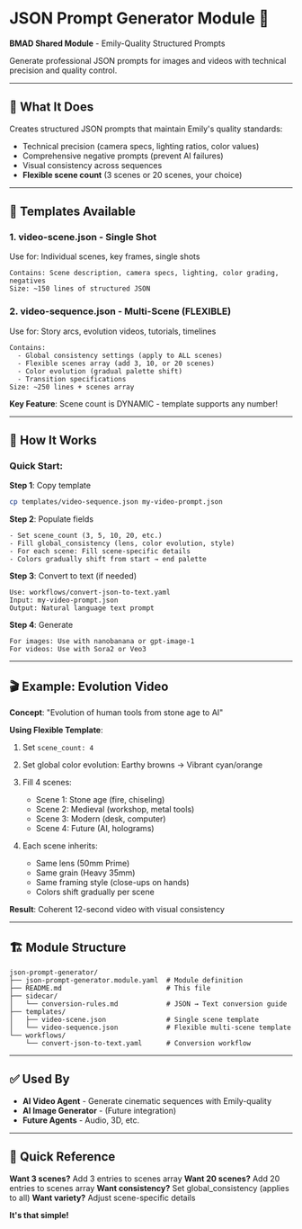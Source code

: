 # JSON Prompt Generator Module 📝

**BMAD Shared Module** - Emily-Quality Structured Prompts

Generate professional JSON prompts for images and videos with technical precision and quality control.

---

## 🎯 What It Does

Creates structured JSON prompts that maintain Emily's quality standards:

- Technical precision (camera specs, lighting ratios, color values)
- Comprehensive negative prompts (prevent AI failures)
- Visual consistency across sequences
- **Flexible scene count** (3 scenes or 20 scenes, your choice)

---

## 📁 Templates Available

### 1. **video-scene.json** - Single Shot

Use for: Individual scenes, key frames, single shots

```
Contains: Scene description, camera specs, lighting, color grading, negatives
Size: ~150 lines of structured JSON
```

### 2. **video-sequence.json** - Multi-Scene (FLEXIBLE)

Use for: Story arcs, evolution videos, tutorials, timelines

```
Contains:
  - Global consistency settings (apply to ALL scenes)
  - Flexible scenes array (add 3, 10, or 20 scenes)
  - Color evolution (gradual palette shift)
  - Transition specifications
Size: ~250 lines + scenes array
```

**Key Feature**: Scene count is DYNAMIC - template supports any number!

---

## 🔄 How It Works

### Quick Start:

**Step 1**: Copy template

```bash
cp templates/video-sequence.json my-video-prompt.json
```

**Step 2**: Populate fields

```
- Set scene_count (3, 5, 10, 20, etc.)
- Fill global_consistency (lens, color evolution, style)
- For each scene: Fill scene-specific details
- Colors gradually shift from start → end palette
```

**Step 3**: Convert to text (if needed)

```
Use: workflows/convert-json-to-text.yaml
Input: my-video-prompt.json
Output: Natural language text prompt
```

**Step 4**: Generate

```
For images: Use with nanobanana or gpt-image-1
For videos: Use with Sora2 or Veo3
```

---

## 🎬 Example: Evolution Video

**Concept**: "Evolution of human tools from stone age to AI"

**Using Flexible Template**:

1. Set `scene_count: 4`
2. Set global color evolution: Earthy browns → Vibrant cyan/orange
3. Fill 4 scenes:
   - Scene 1: Stone age (fire, chiseling)
   - Scene 2: Medieval (workshop, metal tools)
   - Scene 3: Modern (desk, computer)
   - Scene 4: Future (AI, holograms)

4. Each scene inherits:
   - Same lens (50mm Prime)
   - Same grain (Heavy 35mm)
   - Same framing style (close-ups on hands)
   - Colors shift gradually per scene

**Result**: Coherent 12-second video with visual consistency

---

## 🏗️ Module Structure

```
json-prompt-generator/
├── json-prompt-generator.module.yaml  # Module definition
├── README.md                          # This file
├── sidecar/
│   └── conversion-rules.md            # JSON → Text conversion guide
├── templates/
│   ├── video-scene.json               # Single scene template
│   └── video-sequence.json            # Flexible multi-scene template
└── workflows/
    └── convert-json-to-text.yaml      # Conversion workflow
```

---

## ✅ Used By

- **AI Video Agent** - Generate cinematic sequences with Emily-quality
- **AI Image Generator** - (Future integration)
- **Future Agents** - Audio, 3D, etc.

---

## 🚀 Quick Reference

**Want 3 scenes?** Add 3 entries to scenes array
**Want 20 scenes?** Add 20 entries to scenes array
**Want consistency?** Set global_consistency (applies to all)
**Want variety?** Adjust scene-specific details

**It's that simple!**
